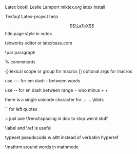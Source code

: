 Latex book! Leslie Lamport
miktex.org latex install

Texfaq!
Latex-project help

$$\LaTeX$$
title page style in notes

texworks editor
or
latexbase.com

\\par paragraph

% commments

{} lexical scope or group for macros
[] optional args for macros

use --- for em dash - between words

use -- for en dash between range
$-$ woo minus $+$ +



there is a single unicode character for … ... \\ldots

\`\` for left quotes

~ 
just use \\frenchspacing in doc to stop weird stuff

\\label and \\ref is useful

typeset pseudocode w alltt instead of verbatim
hyperref


\mathrm around words in mathmode
